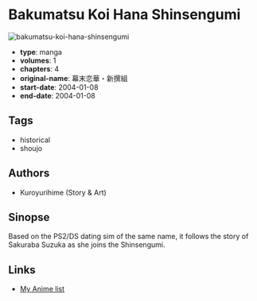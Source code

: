 # Bakumatsu Koi Hana Shinsengumi

![bakumatsu-koi-hana-shinsengumi](https://cdn.myanimelist.net/images/manga/3/82446.jpg)

-   **type**: manga
-   **volumes**: 1
-   **chapters**: 4
-   **original-name**: 幕末恋華・新撰組
-   **start-date**: 2004-01-08
-   **end-date**: 2004-01-08

## Tags

-   historical
-   shoujo

## Authors

-   Kuroyurihime (Story & Art)

## Sinopse

Based on the PS2/DS dating sim of the same name, it follows the story of Sakuraba Suzuka as she joins the Shinsengumi.

## Links

-   [My Anime list](https://myanimelist.net/manga/18313/Bakumatsu_Koi_Hana_Shinsengumi)
